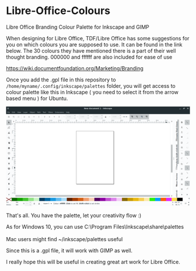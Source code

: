 # Libre-Office-Colours
Libre Office Branding Colour Palette for Inkscape and GIMP

When designing for Libre Office, TDF/Libre Office has some suggestions for you on which colours you are supposed to use. It can be found in the link below. The 30 colours they have mentioned there is a part of their well thought branding. 000000 and ffffff are also included for ease of use

https://wiki.documentfoundation.org/Marketing/Branding

Once you add the .gpl file in this repository to `/home/myname/.config/inkscape/palettes` folder, you will get access to colour palette like this in Inkscape ( you need to select it from the arrow based menu ) for Ubuntu.

![Libre-colours](https://raw.githubusercontent.com/meetdilip/Libre-Office-Colours/master/Libre%20colours.png)

That's all. You have the palette, let your creativity flow :)

As for Windows 10, you can use C:\Program Files\Inkscape\share\palettes<br>
<br>
Mac users might find  ~/inkscape/palettes useful
<br>

Since this is a .gpl file, it will work with GIMP as well.

I really hope this will be useful in creating great art work for Libre Office. 
